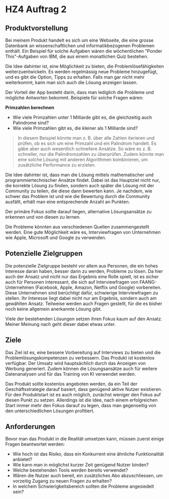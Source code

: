# HZ4 Auftrag 2

## Produktvorstellung

Bei meinem Produkt handelt es sich um eine Webseite, die eine grosse Datenbank an wissenschaftlichen und informatikbezogenen Problemen enthält. Ein Beispiel für solche Aufgaben wären die wöchentlichen "Ponder This"-Aufgaben von IBM, die aus einem monatlichen Quiz bestehen.

Die Idee dahinter ist, eine Möglichkeit zu bieten, die Problemlösefähigkeiten weiterzuentwickeln. Es werden regelmässig neue Probleme hinzugefügt, und es gibt die Option, Tipps zu erhalten. Falls man gar nicht mehr weiterkommt, kann man sich auch die Lösung anzeigen lassen.

Der Vorteil der App besteht darin, dass man lediglich die Probleme und mögliche Antworten bekommt. Beispiele für solche Fragen wären:

**Primzahlen berechnen**

- Wie viele Primzahlen unter 1 Milliarde gibt es, die gleichzeitig auch Palindrome sind?
- Wie viele Primzahlen gibt es, die kleiner als 1 Milliarde sind?

> In diesem Beispiel könnte man z. B. über alle Zahlen iterieren und prüfen, ob es sich um eine Primzahl und ein Palindrom handelt. Es gäbe aber auch wesentlich schnellere Ansätze. So wäre es z. B. schneller, nur die Palindromzahlen zu überprüfen. Zudem könnte man eine solche Lösung mit anderen Algorithmen kombinieren, um zusätzliche Performance zu erzielen.

Die Idee dahinter ist, dass man die Lösung mittels mathematischer und programmiertechnischer Ansätze findet. Dabei ist das Hauptziel nicht nur, die korrekte Lösung zu finden, sondern auch später die Lösung mit der Community zu teilen, die diese dann bewerten kann. Je nachdem, wie schwer das Problem ist und wie die Bewertung durch die Community ausfällt, erhält man eine entsprechende Anzahl an Punkten.

Der primäre Fokus sollte darauf liegen, alternative Lösungsansätze zu erkennen und von diesen zu lernen.

Die Probleme könnten aus verschiedenen Quellen zusammengestellt werden. Eine gute Möglichkeit wäre es, Interviewfragen von Unternehmen wie Apple, Microsoft und Google zu verwenden.

## Potenzielle Zielgruppen

Die potenzielle Zielgruppe besteht vor allem aus Personen, die ein hohes Interesse daran haben, besser darin zu werden, Probleme zu lösen. Da hier auch der Ansatz und nicht nur das Ergebnis eine Rolle spielt, ist es sicher auch für Personen interessant, die sich auf Interviewfragen von FAANG-Unternehmen (Facebook, Apple, Amazon, Netflix und Google) vorbereiten. Diese Unternehmen sind berüchtigt dafür, schwierige Interviewfragen zu stellen. Ihr Interesse liegt dabei nicht nur am Ergebnis, sondern auch am gewählten Ansatz. Teilweise werden auch Fragen gestellt, für die es bisher noch keine allgemein anerkannte Lösung gibt.

Viele der bestehenden Lösungen setzen ihren Fokus kaum auf den Ansatz. Meiner Meinung nach geht dieser dabei etwas unter.

## Ziele

Das Ziel ist es, eine bessere Vorbereitung auf Interviews zu bieten und die Problemlösungskompetenzen zu verbessern. Das Produkt ist kostenlos verfügbar. Der Umsatz wird hauptsächlich durch das Anzeigen von Werbung generiert. Zudem können die Lösungsansätze auch für weitere Datenanalysen und für das Training von KI verwendet werden.

Das Produkt sollte kostenlos angeboten werden, da ein Teil der Geschäftsstrategie darauf basiert, dass genügend aktive Nutzer existieren. Für den Produktstart ist es auch möglich, zunächst weniger den Fokus auf diesen Punkt zu setzen. Allerdings ist die Idee, nach einem erfolgreichen Start immer mehr den Fokus darauf zu legen, dass man gegenseitig von den unterschiedlichen Lösungen profitiert.

## Anforderungen

Bevor man das Produkt in die Realität umsetzen kann, müssen zuerst einige Fragen beantwortet werden:

- Wie hoch ist das Risiko, dass ein Konkurrent eine ähnliche Funktionalität anbietet?
- Wie kann man in möglichst kurzer Zeit genügend Nutzer binden?
- Welche bestehenden Tools werden bereits verwendet?
- Wären die Nutzer auch bereit, ein zusätzliches Abo abzuschliessen, um vorzeitig Zugang zu neuen Fragen zu erhalten?
- In welchem Schwierigkeitsbereich sollten die Probleme angesiedelt sein?